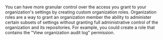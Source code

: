 You can have more granular control over the access you grant to your organization's settings by creating custom organization roles. Organization roles are a way to grant an organization member the ability to administer certain subsets of settings without granting full administrative control of the organization and its repositories. For example, you could create a role that contains the "View organization audit log" permission.
